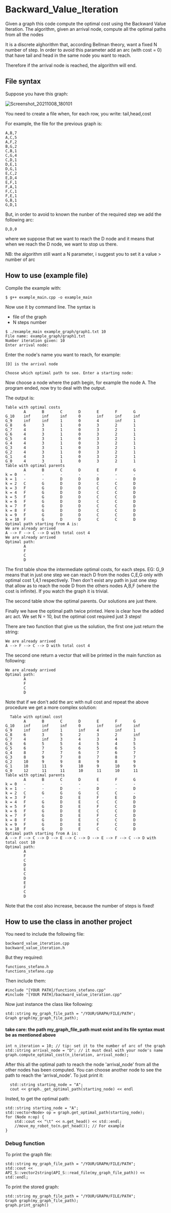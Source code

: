 # Backward_Value_Iteration


Given a graph this code compute the optimal cost using the Backward Value Iteration.
The algorithm, given an arrival node, compute all the optimal paths from all the nodes

It is a discrete alghorithm that, according Bellman theory, want a fixed N number of step.
In order to avoid this parameter add an arc (with cost = 0) that have tail and head in the same node you want to reach.

Therefore if the arrival node is reached, the algorithm will end.

## File syntax
Suppose you have this graph:

![Screenshot_20211008_180101](https://user-images.githubusercontent.com/40228829/136588092-a8d62aab-38d9-4f70-bda1-c40776c8669d.png)

You need to create a file when, for each row, you write: tail,head,cost

For example, the file for the previous graph is:
```
A,B,7
A,C,5
A,F,2
B,G,2
C,B,1
C,G,4
C,D,1
D,E,1
D,G,1
E,C,2
E,D,4
E,F,1
F,A,1
F,C,1
F,E,1
G,B,1
G,D,1
```

But, in order to avoid to known the nunber of the required step we add the following arc:

```
D,D,0
```
where we suppose that we want to reach the D node and it means that when we reach the D node, we want to stop us there.

NB: the algorithm still want a N parameter, i suggest you to set it a value > number of arc

## How to use (example file)
Compile the example with:

```
$ g++ example_main.cpp -o example_main
```

Now use it by command line. The syntax is
 * file of the graph    
 * N steps number    

```
$ ./example_main example_graph/graph1.txt 10
File name: example_graph/graph1.txt
Number iteration given: 10
Enter arrival node: 

```

Enter the node's name you want to reach, for example:

```
[D] is the arrival node

Choose which optimal path to see. Enter a starting node: 

```


Now choose a node where the path begin, for example the node A.
The program ended, now try to deal with the output.

The output is: 

```
Table with optimal costs
        A       B       C       D       E       F       G
G_10    inf     inf     inf     0       inf     inf     inf
G_9     inf     inf     1       0       4       inf     1
G_8     6       3       1       0       3       2       1
G_7     4       3       1       0       3       2       1
G_6     4       3       1       0       3       2       1
G_5     4       3       1       0       3       2       1
G_4     4       3       1       0       3       2       1
G_3     4       3       1       0       3       2       1
G_2     4       3       1       0       3       2       1
G_1     4       3       1       0       3       2       1
G_0     4       3       1       0       3       2       1
Table with optimal parents
        A       B       C       D       E       F       G
k = 0   -       -       -       -       -       -       -
k = 1   -       -       D       D       D       -       D
k = 2   C       G       D       D       C       C       D
k = 3   F       G       D       D       C       C       D
k = 4   F       G       D       D       C       C       D
k = 5   F       G       D       D       C       C       D
k = 6   F       G       D       D       C       C       D
k = 7   F       G       D       D       C       C       D
k = 8   F       G       D       D       C       C       D
k = 9   F       G       D       D       C       C       D
k = 10  F       G       D       D       C       C       D
Optimal path starting from A is: 
We are already arrived
A --> F --> C --> D with total cost 4
We are already arrived
Optimal path:
        A
        F
        C
        D
```

The first table show the intermediate optimal costs, for each steps. 
EG: G_9 means that in just one step we can reach D from the nodes C,E,G only with optimal cost 1,4,1 respectively. Then don't exist any path in just one step that allow as to reach the node D from the others nodes A,B,F (where the cost is infinite). If you watch the graph it is trivial.

The second table show the optimal parents. Our solutions are just there.

Finally we have the optimal path twice printed.
Here is clear how the added arc act. We set N = 10, but the optimal cost required just 3 steps!

There are two function that give us the solution, the first one just return the string:

```
We are already arrived
A --> F --> C --> D with total cost 4
```
The second one return a vector<Node> that will be printed in the main function as following:

```
We are already arrived
Optimal path:
        A
        F
        C
        D
```

  
Note that if we don't add the arc with null cost and repeat the above procedure we get a more complex solution:
  
  
```
  Table with optimal cost
        A       B       C       D       E       F       G
G_10    inf     inf     inf     0       inf     inf     inf
G_9     inf     inf     1       inf     4       inf     1
G_8     6       3       5       2       3       2       inf
G_7     4       inf     3       4       3       4       3
G_6     6       5       5       4       5       4       5
G_5     6       7       5       6       5       6       5
G_4     8       7       7       6       7       6       7
G_3     8       9       7       8       7       8       7
G_2     10      9       9       8       9       8       9
G_1     10      11      9       10      9       10      9
G_0     12      11      11      10      11      10      11
Table with optimal parents
        A       B       C       D       E       F       G
k = 0   -       -       -       -       -       -       -
k = 1   -       -       D       -       D       -       D
k = 2   C       G       G       G       C       C       -
k = 3   F       -       D       E       F       E       D
k = 4   F       G       D       E       C       C       D
k = 5   F       G       D       E       F       C       D
k = 6   F       G       D       E       C       C       D
k = 7   F       G       D       E       F       C       D
k = 8   F       G       D       E       C       C       D
k = 9   F       G       D       E       F       C       D
k = 10  F       G       D       E       C       C       D
Optimal path starting from A is: 
A --> F --> C --> D --> E --> C --> D --> E --> F --> C --> D with total cost 10
Optimal path:
        A
        F
        C
        D
        E
        C
        D
        E
        F
        C
        D  
```
Note that the cost also increase, because the number of steps is fixed!


## How to use the class in another project
  You need to include the following file:

  ```
backward_value_iteration.cpp
backward_value_iteration.h
  ```
  
  But they required:
```
functions_stefano.h
functions_stefano.cpp
```
  
Then include them:
  
```
#include "[YOUR PATH]/functions_stefano.cpp"
#include "[YOUR PATH]/backward_value_iteration.cpp"
```

Now just instance the class like following:

```
std::string my_graph_file_path = "/YOUR/GRAPH/FILE/PATH";
Graph graph(my_graph_file_path);
```

  #### take care: the path my_graph_file_path must exist and its file syntax must be as mentioned above
  
  
  
```
int n_iteration = 10; // tip: set it to the number of arc of the graph 
std::string arrival_node = "D"; // it must deal with your node's name
graph.compute_optimal_cost(n_iteration, arrival_node);  
```

 After this all the optimal path to reach the node 'arrival_node' from all the other nodes has been computed.
 You can choose another node to see the path to reach the 'arrival_node'.
 To just print it: 
  
```
  std::string starting_node = "A";
  cout << graph._get_optimal_path(starting_node) << endl
```

  Insted, to get the optimal path:
```
std::string starting_node = "A";
std::vector<Node> op = graph.get_optimal_path(starting_node);
for (Node n:op) {
    std::cout << "\t" << n.get_head() << std::endl;
    //move_my_robot_to(n.get_head()); // For example
}
```

### Debug function  
To print the graph file:
```
std::string my_graph_file_path = "/YOUR/GRAPH/FILE/PATH";
std::cout << API_S::vector2string(API_S::read_file(my_graph_file_path)) << std::endl;
```
  
  
To print the stored graph:
```
std::string my_graph_file_path = "/YOUR/GRAPH/FILE/PATH";
Graph graph(my_graph_file_path);  
graph.print_graph()
```
